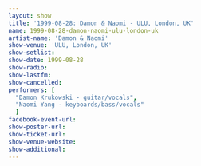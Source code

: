 ```yaml
---
layout: show
title: '1999-08-28: Damon & Naomi - ULU, London, UK'
name: 1999-08-28-damon-naomi-ulu-london-uk
artist-name: 'Damon & Naomi'
show-venue: 'ULU, London, UK'
show-setlist: 
show-date: 1999-08-28
show-radio: 
show-lastfm: 
show-cancelled: 
performers: [
  "Damon Krukowski - guitar/vocals",
  "Naomi Yang - keyboards/bass/vocals"
  ]
facebook-event-url: 
show-poster-url: 
show-ticket-url: 
show-venue-website: 
show-additional: 
---
```


